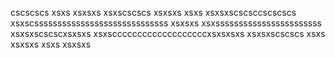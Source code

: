 cscscscs
xsxs
xsxsxs
xsxscscscs
xsxsxs
xsxs
xsxsxscscsccscscscs
xsxscsssssssssssssssssssssssssssss
xsxsxs
xsxsssssssssssssssssssssss
xsxsxscscscxsxsxs
xsxscccccccccccccccccccxsxsxsxs
xsxsxscscscs
xsxs
xsxsxs
xsxs
xsxsxs
